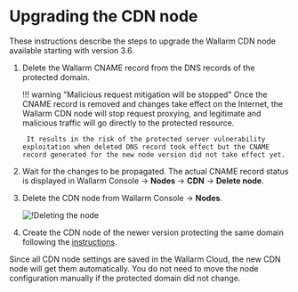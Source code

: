 # Upgrading the CDN node

These instructions describe the steps to upgrade the Wallarm CDN node available starting with version 3.6.

1. Delete the Wallarm CNAME record from the DNS records of the protected domain.

    !!! warning "Malicious request mitigation will be stopped"
        Once the CNAME record is removed and changes take effect on the Internet, the Wallarm CDN node will stop request proxying, and legitimate and malicious traffic will go directly to the protected resource.

        It results in the risk of the protected server vulnerability exploitation when deleted DNS record took effect but the CNAME record generated for the new node version did not take effect yet.
1. Wait for the changes to be propagated. The actual CNAME record status is displayed in Wallarm Console → **Nodes** → **CDN** → **Delete node**.
1. Delete the CDN node from Wallarm Console → **Nodes**.

    ![!Deleting the node](../images/user-guides/nodes/delete-cdn-node.png)
1. Create the CDN node of the newer version protecting the same domain following the [instructions](../waf-installation/cdn-node.md).

Since all CDN node settings are saved in the Wallarm Cloud, the new CDN node will get them automatically. You do not need to move the node configuration manually if the protected domain did not change.
